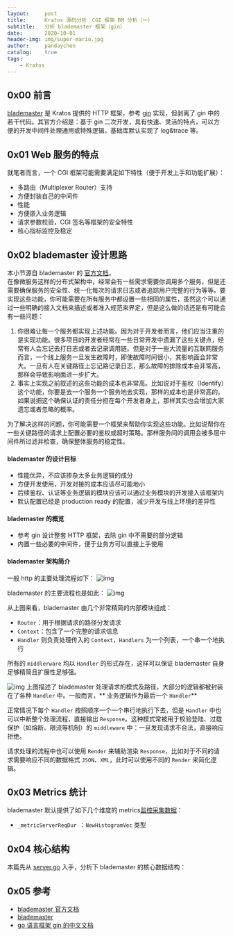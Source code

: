 ```yaml
---
layout:     post
title:      Kratos 源码分析：CGI 框架 BM 分析（一）
subtitle:   分析 blademaster 框架（gin）
date:       2020-10-01
header-img: img/super-mario.jpg
author:     pandaychen
catalog:    true
tags:
    - Kratos
---
```



##  0x00    前言
[blademaster](https://github.com/go-kratos/kratos/tree/master/pkg/net/http/blademaster) 是 Kratos 提供的 HTTP 框架，参考 [gin](https://github.com/gin-gonic/gin) 实现，但剥离了 gin 中的若干代码。其官方介绍是：基于 gin 二次开发，具有快速、灵活的特点，可以方便的开发中间件处理通用或特殊逻辑，基础库默认实现了 log&trace 等。

##  0x01    Web 服务的特点
就笔者而言，一个 CGI 框架可能需要满足如下特性（便于开发上手和功能扩展）：

-   多路由（Multiplexer Router）支持
-   方便封装自己的中间件
-   性能
-   方便嵌入业务逻辑
-   请求参数校验，CGI 签名等框架的安全特性
-   核心指标监控及稳定

##  0x02    blademaster 设计思路
本小节源自 blademaster 的 [官方文档](https://github.com/go-kratos/kratos/blob/master/doc/wiki-cn/blademaster.md)。<br>
在像微服务这样的分布式架构中，经常会有一些需求需要你调用多个服务，但是还需要确保服务的安全性、统一化每次的请求日志或者追踪用户完整的行为等等。要实现这些功能，你可能需要在所有服务中都设置一些相同的属性，虽然这个可以通过一些明确的接入文档来描述或者准入规范来界定，但是这么做的话还是有可能会有一些问题：

1. 你很难让每一个服务都实现上述功能。因为对于开发者而言，他们应当注重的是实现功能。很多项目的开发者经常在一些日常开发中遗漏了这些关键点，经常有人会忘记去打日志或者去记录调用链。但是对于一些大流量的互联网服务而言，一个线上服务一旦发生故障时，即使故障时间很小，其影响面会非常大。一旦有人在关键路径上忘记路记录日志，那么故障的排除成本会非常高，那样会导致影响面进一步扩大。
2. 事实上实现之前叙述的这些功能的成本也非常高。比如说对于鉴权（Identify）这个功能，你要是去一个服务一个服务地去实现，那样的成本也是非常高的。如果说把这个确保认证的责任分担在每个开发者身上，那样其实也会增加大家遗忘或者忽略的概率。

为了解决这样的问题，你可能需要一个框架来帮助你实现这些功能。比如说帮你在一些关键路径的请求上配置必要的鉴权或超时策略。那样服务间的调用会被多层中间件所过滤并检查，确保整体服务的稳定性。

####    blademaster 的设计目标

*   性能优异，不应该掺杂太多业务逻辑的成分
*   方便开发使用，开发对接的成本应该尽可能地小
*   后续鉴权、认证等业务逻辑的模块应该可以通过业务模块的开发接入该框架内
*   默认配置已经是 production ready 的配置，减少开发与线上环境的差异性

####    blademaster 的概览

*   参考 gin 设计整套 HTTP 框架，去除 gin 中不需要的部分逻辑
*   内置一些必要的中间件，便于业务方可以直接上手使用

####    blademaster 架构简介
一般 http 的主要处理流程如下：
![img](https://wx1.sbimg.cn/2020/08/17/3sFae.png)

blademaster 的主要流程也是如此：
![img](https://wx2.sbimg.cn/2020/08/17/3sVgO.png)

从上图来看，blademaster 由几个非常精简的内部模块组成：

*   `Router`：用于根据请求的路径分发请求
*   `Context`：包含了一个完整的请求信息
*   `Handler` 则负责处理传入的 `Context`，`Handlers` 为一个列表，一个串一个地执行

所有的 `middlerware` 均以 `Handler` 的形式存在，这样可以保证 blademaster 自身足够精简且扩展性足够强。

![img](https://wx1.sbimg.cn/2020/08/17/3syp6.png)
上图描述了 blademaster 处理请求的模式及路径，大部分的逻辑都被封装在了各种 `Handler` 中。一般而言，** 业务逻辑作为最后一个 `Handler`**

正常情况下每个 `Handler` 按照顺序一个一个串行地执行下去，但是 `Handler` 中也可以中断整个处理流程，直接输出 `Response`。这种模式常被用于校验登陆、过载保护（如熔断、限流等机制）的 `middleware` 中：一旦发现请求不合法，直接响应拒绝。

请求处理的流程中也可以使用 `Render` 来辅助渲染 `Response`，比如对于不同的请求需要响应不同的数据格式 `JSON`、`XML`，此时可以使用不同的 `Render` 来简化逻辑。


##  0x03    Metrics 统计
blademaster 默认提供了如下几个维度的 metrics[监控采集数据](https://github.com/go-kratos/kratos/blob/master/pkg/net/http/blademaster/metrics.go)：
-   `_metricServerReqDur `：`NewHistogramVec` 类型


##  0x04    核心结构
本篇先从 [server.go](https://github.com/go-kratos/kratos/blob/master/pkg/net/http/blademaster/server.go) 入手，分析下 blademaster 的核心数据结构：



##  0x05    参考
-   [blademaster 官方文档](https://github.com/go-kratos/kratos/blob/master/doc/wiki-cn/blademaster.md)
-   [blademaster](https://github.com/go-kratos/kratos/blob/master/doc/wiki-cn/blademaster-mid.md)
-   [go 语言框架 gin 的中文文档](https://github.com/skyhee/gin-doc-cn)
